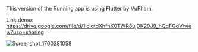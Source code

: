 This version of the Running app is using Flutter by VuPham.

Link demo: https://drive.google.com/file/d/1lclqtdXhfnK0TWR8ujDK29J9_hQqFGdV/view?usp=sharing



![Screenshot_1700281058](https://github.com/quocvuphamdinh/RunningAppByVu/assets/89455060/027f3567-5953-492c-9815-a62ae3100d76)
